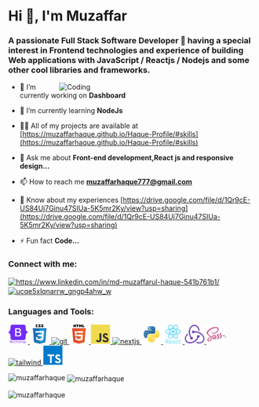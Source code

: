 
<h1 align="start">Hi 👋, I'm Muzaffar</h1>
<h3 align="start">A passionate Full Stack Software Developer 🚀 having a special interest in Frontend technologies and experience of building Web applications with JavaScript / Reactjs / Nodejs and some other cool libraries and frameworks.</h3>
<img align="right" alt="Coding" width="400" src="https://camo.githubusercontent.com/683e2187241c641430216c864ce93fc5a0e0dfb232c5a01d1c54b54d63aa8cb2/68747470733a2f2f63646e2e6472696262626c652e636f6d2f75736572732f313136323037372f73637265656e73686f74732f333834383931342f70726f6772616d6d65722e676966"/>

- 🔭 I’m currently working on **Dashboard**

- 🌱 I’m currently learning **NodeJs**

- 👨‍💻 All of my projects are available at [https://muzaffarhaque.github.io/Haque-Profile/#skills](https://muzaffarhaque.github.io/Haque-Profile/#skills)

- 💬 Ask me about **Front-end development,React js and responsive design...**

- 📫 How to reach me **muzaffarhaque777@gmail.com**

- 📄 Know about my experiences [https://drive.google.com/file/d/1Qr9cE-US84Uj7Ginu47SIUa-5K5mr2Ky/view?usp=sharing](https://drive.google.com/file/d/1Qr9cE-US84Uj7Ginu47SIUa-5K5mr2Ky/view?usp=sharing)

- ⚡ Fun fact **Code...**

<h3 align="left">Connect with me:</h3>
<p align="left">
<a href="https://linkedin.com/in/https://www.linkedin.com/in/md-muzaffarul-haque-541b761b1/" target="blank"><img align="center" src="https://raw.githubusercontent.com/rahuldkjain/github-profile-readme-generator/master/src/images/icons/Social/linked-in-alt.svg" alt="https://www.linkedin.com/in/md-muzaffarul-haque-541b761b1/" height="30" width="40" /></a>
<a href="https://youtube.com/@sothetech?feature=shared" target="_blank"><img align="center" src="https://raw.githubusercontent.com/rahuldkjain/github-profile-readme-generator/master/src/images/icons/Social/youtube.svg" alt="ucqe5xlqnarrw_gngp4ahw_w" height="30" width="40" /></a>
</p>

<h3 align="left">Languages and Tools:</h3>
<p align="left"> <a href="https://getbootstrap.com" target="_blank" rel="noreferrer"> <img src="https://raw.githubusercontent.com/devicons/devicon/master/icons/bootstrap/bootstrap-plain-wordmark.svg" alt="bootstrap" width="40" height="40"/> </a> <a href="https://www.w3schools.com/css/" target="_blank" rel="noreferrer"> <img src="https://raw.githubusercontent.com/devicons/devicon/master/icons/css3/css3-original-wordmark.svg" alt="css3" width="40" height="40"/> </a> <a href="https://git-scm.com/" target="_blank" rel="noreferrer"> <img src="https://www.vectorlogo.zone/logos/git-scm/git-scm-icon.svg" alt="git" width="40" height="40"/> </a> <a href="https://www.w3.org/html/" target="_blank" rel="noreferrer"> <img src="https://raw.githubusercontent.com/devicons/devicon/master/icons/html5/html5-original-wordmark.svg" alt="html5" width="40" height="40"/> </a> <a href="https://developer.mozilla.org/en-US/docs/Web/JavaScript" target="_blank" rel="noreferrer"> <img src="https://raw.githubusercontent.com/devicons/devicon/master/icons/javascript/javascript-original.svg" alt="javascript" width="40" height="40"/> </a> <a href="https://nextjs.org/" target="_blank" rel="noreferrer"> <img src="https://cdn.worldvectorlogo.com/logos/nextjs-2.svg" alt="nextjs" width="40" height="40"/> </a> <a href="https://www.python.org" target="_blank" rel="noreferrer"> <img src="https://raw.githubusercontent.com/devicons/devicon/master/icons/python/python-original.svg" alt="python" width="40" height="40"/> </a> <a href="https://reactjs.org/" target="_blank" rel="noreferrer"> <img src="https://raw.githubusercontent.com/devicons/devicon/master/icons/react/react-original-wordmark.svg" alt="react" width="40" height="40"/> </a> <a href="https://redux.js.org" target="_blank" rel="noreferrer"> <img src="https://raw.githubusercontent.com/devicons/devicon/master/icons/redux/redux-original.svg" alt="redux" width="40" height="40"/> </a> <a href="https://sass-lang.com" target="_blank" rel="noreferrer"> <img src="https://raw.githubusercontent.com/devicons/devicon/master/icons/sass/sass-original.svg" alt="sass" width="40" height="40"/> </a> <a href="https://tailwindcss.com/" target="_blank" rel="noreferrer"> <img src="https://www.vectorlogo.zone/logos/tailwindcss/tailwindcss-icon.svg" alt="tailwind" width="40" height="40"/> </a> <a href="https://www.typescriptlang.org/" target="_blank" rel="noreferrer"> <img src="https://raw.githubusercontent.com/devicons/devicon/master/icons/typescript/typescript-original.svg" alt="typescript" width="40" height="40"/> </a> </p>

<p><img align="left" src="https://github-readme-stats.vercel.app/api/top-langs?username=muzaffarhaque&show_icons=true&locale=en&layout=compact" alt="muzaffarhaque" /></p>

<p>&nbsp;<img align="center" src="https://github-readme-stats.vercel.app/api?username=muzaffarhaque&show_icons=true&locale=en" alt="muzaffarhaque" /></p>

<p><img align="center" src="https://github-readme-streak-stats.herokuapp.com/?user=muzaffarhaque&" alt="muzaffarhaque" /></p>
